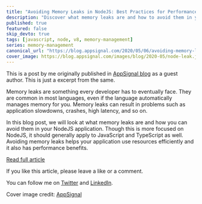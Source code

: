 ```yaml
---
title: "Avoiding Memory Leaks in NodeJS: Best Practices for Performance"
description: "Discover what memory leaks are and how to avoid them in your NodeJS application."
published: true
featured: false
skip_devto: true
tags: [javascript, node, v8, memory-management]
series: memory-management
canonical_url: "https://blog.appsignal.com/2020/05/06/avoiding-memory-leaks-in-nodejs-best-practices-for-performance.html"
cover_image: https://blog.appsignal.com/images/blog/2020-05/node-leak.jpg
---
```


This is a post by me originally published in [AppSignal blog](https://blog.appsignal.com/2020/05/06/avoiding-memory-leaks-in-nodejs-best-practices-for-performance.html) as a guest author. This is just a excerpt from the same.

Memory leaks are something every developer has to eventually face. They are common in most languages, even if the language automatically manages memory for you. Memory leaks can result in problems such as application slowdowns, crashes, high latency, and so on.

In this blog post, we will look at what memory leaks are and how you can avoid them in your NodeJS application. Though this is more focused on NodeJS, it should generally apply to JavaScript and TypeScript as well. Avoiding memory leaks helps your application use resources efficiently and it also has performance benefits.

[Read full article](https://blog.appsignal.com/2020/05/06/avoiding-memory-leaks-in-nodejs-best-practices-for-performance.html)

If you like this article, please leave a like or a comment.

You can follow me on [Twitter](https://twitter.com/deepu105) and [LinkedIn](https://www.linkedin.com/in/deepu05/).

Cover image credit: [AppSignal](https://blog.appsignal.com/images/blog/2020-05/node-leak.jpg)
